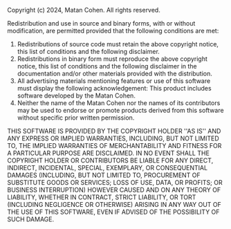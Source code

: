 Copyright (c) 2024, Matan Cohen.
All rights reserved.

Redistribution and use in source and binary forms, with or without
modification, are permitted provided that the following conditions are met:
1. Redistributions of source code must retain the above copyright
   notice, this list of conditions and the following disclaimer.
2. Redistributions in binary form must reproduce the above copyright
   notice, this list of conditions and the following disclaimer in the
   documentation and/or other materials provided with the distribution.
3. All advertising materials mentioning features or use of this software
   must display the following acknowledgement:
   This product includes software developed by the Matan Cohen.
4. Neither the name of the Matan Cohen nor the
   names of its contributors may be used to endorse or promote products
   derived from this software without specific prior written permission.

THIS SOFTWARE IS PROVIDED BY THE COPYRIGHT HOLDER ''AS IS'' AND ANY
EXPRESS OR IMPLIED WARRANTIES, INCLUDING, BUT NOT LIMITED TO, THE IMPLIED
WARRANTIES OF MERCHANTABILITY AND FITNESS FOR A PARTICULAR PURPOSE ARE
DISCLAIMED. IN NO EVENT SHALL THE COPYRIGHT HOLDER OR CONTRIBUTORS BE LIABLE
FOR ANY DIRECT, INDIRECT, INCIDENTAL, SPECIAL, EXEMPLARY, OR CONSEQUENTIAL 
DAMAGES (INCLUDING, BUT NOT LIMITED TO, PROCUREMENT OF SUBSTITUTE GOODS OR 
SERVICES; LOSS OF USE, DATA, OR PROFITS; OR BUSINESS INTERRUPTION) HOWEVER 
CAUSED AND ON ANY THEORY OF LIABILITY, WHETHER IN CONTRACT, STRICT LIABILITY,
OR TORT (INCLUDING NEGLIGENCE OR OTHERWISE) ARISING IN ANY WAY OUT OF THE 
USE OF THIS SOFTWARE, EVEN IF ADVISED OF THE POSSIBILITY OF SUCH DAMAGE.
